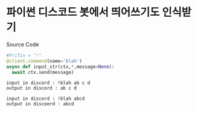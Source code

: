 # 파이썬 디스코드 봇에서 띄어쓰기도 인식받기
Source Code

```python
#Prifix = "!"
@client.commend(name='blah')
async def input_str(ctx,*,message=None):
  await ctx.send(message)
```

```
input in discord : !blah ab c d
output in discord : ab c d

input in discord : !blah abcd
output in discoerd : abcd
```
